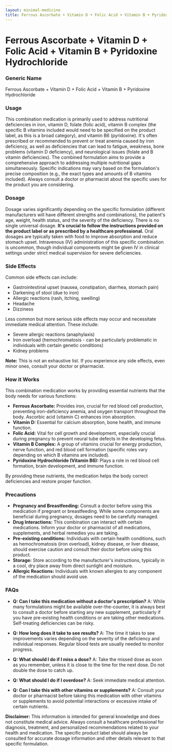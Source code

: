 ```yaml
---
layout: minimal-medicine
title: Ferrous Ascorbate + Vitamin D + Folic Acid + Vitamin B + Pyridoxine Hydrochloride
---
```


# Ferrous Ascorbate + Vitamin D + Folic Acid + Vitamin B + Pyridoxine Hydrochloride
### Generic Name

Ferrous Ascorbate + Vitamin D + Folic Acid + Vitamin B + Pyridoxine Hydrochloride


### Usage

This combination medication is primarily used to address nutritional deficiencies in iron, vitamin D, folate (folic acid), vitamin B complex (the specific B vitamins included would need to be specified on the product label, as this is a broad category), and vitamin B6 (pyridoxine).  It's often prescribed or recommended to prevent or treat anemia caused by iron deficiency, as well as deficiencies that can lead to fatigue, weakness, bone problems (vitamin D deficiency), and neurological issues (folate and B vitamin deficiencies).  The combined formulation aims to provide a comprehensive approach to addressing multiple nutritional gaps simultaneously.  Specific indications may vary based on the formulation's precise composition (e.g., the exact types and amounts of B vitamins included).  Always consult a doctor or pharmacist about the specific uses for the product you are considering.


### Dosage

Dosage varies significantly depending on the specific formulation (different manufacturers will have different strengths and combinations), the patient's age, weight, health status, and the severity of the deficiency.  There is no single universal dosage.  **It's crucial to follow the instructions provided on the product label or as prescribed by a healthcare professional.**  Oral dosages are typically taken with food to improve absorption and reduce stomach upset.  Intravenous (IV) administration of this specific combination is uncommon, though individual components might be given IV in clinical settings under strict medical supervision for severe deficiencies.


### Side Effects

Common side effects can include:

* Gastrointestinal upset (nausea, constipation, diarrhea, stomach pain)
* Darkening of stool (due to iron)
* Allergic reactions (rash, itching, swelling)
* Headache
* Dizziness

Less common but more serious side effects may occur and necessitate immediate medical attention. These include:

* Severe allergic reactions (anaphylaxis)
* Iron overload (hemochromatosis - can be particularly problematic in individuals with certain genetic conditions)
* Kidney problems


**Note:** This is not an exhaustive list.  If you experience any side effects, even minor ones, consult your doctor or pharmacist.


### How it Works

This combination medication works by providing essential nutrients that the body needs for various functions:

* **Ferrous Ascorbate:** Provides iron, crucial for red blood cell production, preventing iron-deficiency anemia, and oxygen transport throughout the body.  Ascorbic acid (vitamin C) enhances iron absorption.
* **Vitamin D:**  Essential for calcium absorption, bone health, and immune function.
* **Folic Acid:**  Vital for cell growth and development, especially crucial during pregnancy to prevent neural tube defects in the developing fetus.
* **Vitamin B Complex:**  A group of vitamins crucial for energy production, nerve function, and red blood cell formation (specific roles vary depending on which B vitamins are included).
* **Pyridoxine Hydrochloride (Vitamin B6):**  Plays a role in red blood cell formation, brain development, and immune function.


By providing these nutrients, the medication helps the body correct deficiencies and restore proper function.


### Precautions

* **Pregnancy and Breastfeeding:**  Consult a doctor before using this medication if pregnant or breastfeeding.  While some components are beneficial during pregnancy, dosages need to be carefully managed.
* **Drug Interactions:**  This combination can interact with certain medications. Inform your doctor or pharmacist of all medications, supplements, and herbal remedies you are taking.
* **Pre-existing conditions:** Individuals with certain health conditions, such as hemochromatosis (iron overload), kidney disease, or liver disease, should exercise caution and consult their doctor before using this product.
* **Storage:** Store according to the manufacturer's instructions, typically in a cool, dry place away from direct sunlight and moisture.
* **Allergic Reactions:** Individuals with known allergies to any component of the medication should avoid use.


### FAQs

* **Q: Can I take this medication without a doctor's prescription?** A:  While many formulations might be available over-the-counter, it is always best to consult a doctor before starting any new supplement, particularly if you have pre-existing health conditions or are taking other medications. Self-treating deficiencies can be risky.

* **Q: How long does it take to see results?** A:  The time it takes to see improvements varies depending on the severity of the deficiency and individual responses.  Regular blood tests are usually needed to monitor progress.

* **Q: What should I do if I miss a dose?** A:  Take the missed dose as soon as you remember, unless it is close to the time for the next dose. Do not double the dose to catch up.

* **Q: What should I do if I overdose?** A:  Seek immediate medical attention.

* **Q: Can I take this with other vitamins or supplements?** A:  Consult your doctor or pharmacist before taking this medication with other vitamins or supplements to avoid potential interactions or excessive intake of certain nutrients.



**Disclaimer:** This information is intended for general knowledge and does not constitute medical advice.  Always consult a healthcare professional for diagnosis, treatment, and personalized recommendations related to your health and medication.  The specific product label should always be consulted for accurate dosage information and other details relevant to that specific formulation.
